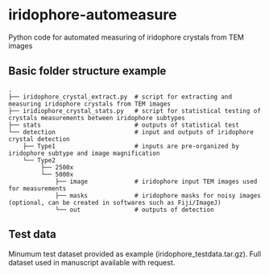 # iridophore-automeasure
Python code for automated measuring of iridophore crystals from TEM images

## Basic folder structure example
```
.
├── iridophore_crystal_extract.py  # script for extracting and measuring iridophore crystals from TEM images
├── iridiophore_crystal_stats.py   # script for statistical testing of crystals measurements between iridophore subtypes
├── stats                          # outputs of statistical test
└── detection                      # input and outputs of iridophore crystal detection
    ├── Type1                      # inputs are pre-organized by iridophore subtype and image magnification
    └── Type2             
         ├── 2500x        
         └── 5000x        
             ├── image             # iridophore input TEM images used for measurements 
             ├── masks             # iridophore masks for noisy images (optional, can be created in softwares such as Fiji/ImageJ)
             └── out               # outputs of detection
```

## Test data
Minumum test dataset provided as example (iridophore_testdata.tar.gz).
Full dataset used in manuscript available with request.
